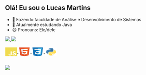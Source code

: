 ## Olá! Eu sou o Lucas Martins


- 📖 Fazendo faculdade de Análise e Desenvolvimento de Sistemas
- 🌱 Atualmente estudando Java
- 😄 Pronouns: Ele/dele
  
<div>
  <a href="https://github.com/LucasMartins-33">
  <img height="180em" src="https://github-readme-stats.vercel.app/api?username=LucasMartins-33&show_icons=true&hide=contribs,prs&cache_seconds=86400&theme=dark"/>
  <img height="180em" src="https://github-readme-stats.vercel.app/api/top-langs/?username=LucasMartins-33&layout=compact&langs_count=168&theme=dark"/>
</div>
    
<div style="display: inline_block"><br>
  <img align="center" alt="Lucas-Js" height="30" width="40" src="https://raw.githubusercontent.com/devicons/devicon/master/icons/javascript/javascript-plain.svg">
  <img align="center" alt="Lucas-HTML" height="30" width="40" src="https://raw.githubusercontent.com/devicons/devicon/master/icons/html5/html5-original.svg">
  <img align="center" alt="Lucas-CSS" height="30" width="40" src="https://raw.githubusercontent.com/devicons/devicon/master/icons/css3/css3-original.svg">
  <img align="center" alt="Lucas-Python" height="30" width="40" src="https://raw.githubusercontent.com/devicons/devicon/master/icons/python/python-original.svg">
</div>

##

<div> 
  <a href="https://www.linkedin.com/in/lucas-martins-2a8649268/" target="_blank"><img src="https://img.shields.io/badge/-LinkedIn-%230077B5?style=for-the-badge&logo=linkedin&logoColor=white" target="_blank"></a> 
</div>
